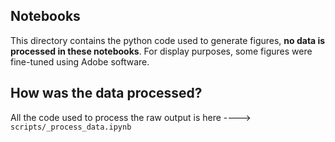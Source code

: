 ## Notebooks
This directory contains the python code used to generate figures, **no data is processed in these notebooks**. For display purposes, some figures were fine-tuned using Adobe software.

## How was the data processed?
All the code used to process the raw output is here ----> `scripts/_process_data.ipynb`
